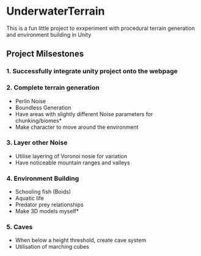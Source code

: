 # UnderwaterTerrain

This is a fun little project to exxperiment with procedural terrain generation and environment building in Unity

## Project Milsestones
### 1. Successfully integrate unity project onto the webpage
### 2. Complete terrain generation
- Perlin Noise
- Boundless Generation
- Have areas with slightly different Noise parameters for chunking/biomes*
- Make character to move around the environment
### 3. Layer other Noise 
- Utilise layering of Voronoi nosie for variation
- Have noticeable mountain ranges and valleys
### 4. Environment Building
- Schooling fish (Boids)
- Aquatic life
- Predator prey relationships
- Make 3D models myself*
### 5. Caves
- When below a height threshold, create cave system
- Utilisation of marching cubes
 
